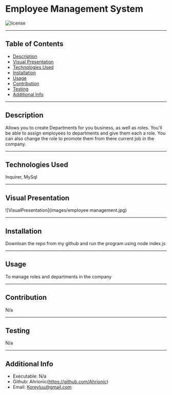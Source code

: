 # Employee Management System
  
  ![license](https://img.shields.io/badge/license-MIT-blue)
  ***
  ## Table of Contents
  - [Description](#description)
  - [Visual Presentation](#visual-presentation)
  - [Technologies Used](#technologies-used)
  - [Installation](#installation)
  - [Usage](#usage)
  - [Contribution](#contribution)
  - [Testing](#testing)
  - [Additional Info](#additional-info)
  ***
  ## Description
  Allows you to create Departments for you business, as well as roles. You'll be able to assign employees to departments and give them each a role. You can also change the role to promote them from there current job in the company.
  ***
  ## Technologies Used
  Inquirer, MySql
  ***
  ## Visual Presentation
  ![VisualPresentation](images/employee management.jpg)
  ***
  ## Installation
  Downloan the repo from my github and run the program using node index.js
  ***
  ## Usage
  To manage roles and departments in the company
  ***
  ## Contribution
  N/a
  ***
  ## Testing
  N/a
  ***
  ## Additional Info
  - Executable: N/a
  - Github: Ahrionic(https://github.com/Ahrionic)
  - Email: Koreyluu@gmail.com

